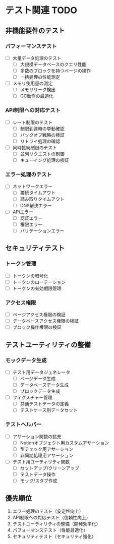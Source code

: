 # テスト関連 TODO

## 非機能要件のテスト

### パフォーマンステスト

- [ ] 大量データ処理のテスト
  - [ ] 大規模データベースのクエリ性能
  - [ ] 多数のブロックを持つページの操作
  - [ ] 一括処理の性能測定
- [ ] メモリ使用量の測定
  - [ ] メモリリーク検出
  - [ ] GC動作の最適化

### API制限への対応テスト

- [ ] レート制限のテスト
  - [ ] 制限到達時の挙動確認
  - [ ] バックオフ戦略の検証
  - [ ] リトライ処理の確認
- [ ] 同時接続制限のテスト
  - [ ] 並列リクエストの制御
  - [ ] キューイング処理の検証

### エラー処理のテスト

- [ ] ネットワークエラー
  - [ ] 接続タイムアウト
  - [ ] 読み取りタイムアウト
  - [ ] DNS解決エラー
- [ ] APIエラー
  - [ ] 認証エラー
  - [ ] 権限エラー
  - [ ] バリデーションエラー

## セキュリティテスト

### トークン管理

- [ ] トークンの暗号化
- [ ] トークンのローテーション
- [ ] トークンの有効期限管理

### アクセス権限

- [ ] ページアクセス権限の検証
- [ ] データベースアクセス権限の検証
- [ ] ブロック操作権限の検証

## テストユーティリティの整備

### モックデータ生成

- [ ] テスト用データジェネレータ
  - [ ] ページデータ生成
  - [ ] データベースデータ生成
  - [ ] ブロックデータ生成
- [ ] フィクスチャー管理
  - [ ] 共通テストデータの定義
  - [ ] テストケース別データセット

### テストヘルパー

- [ ] アサーション関数の拡充
  - [ ] Notionオブジェクト用カスタムアサーション
  - [ ] 型チェック用アサーション
  - [ ] 非同期処理用アサーション
- [ ] テスト用ユーティリティ関数
  - [ ] セットアップ/クリーンアップ
  - [ ] テストデータ操作
  - [ ] モック/スタブ作成

## 優先順位

1. エラー処理のテスト（安定性向上）
2. API制限への対応テスト（信頼性向上）
3. テストユーティリティの整備（開発効率化）
4. パフォーマンステスト（性能最適化）
5. セキュリティテスト（セキュリティ強化）
